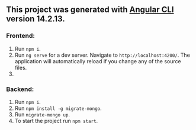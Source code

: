 ## This project was generated with [Angular CLI](https://github.com/angular/angular-cli) version 14.2.13.

### Frontend: 
1. Run `npm i`.
2. Run `ng serve` for a dev server. Navigate to `http://localhost:4200/`. The application will automatically reload if you change any of the source files.
3. 
### Backend:
1. Run `npm i`.
2. Run `npm install -g migrate-mongo`.
3. Run `migrate-mongo up`.
4. To start the project run `npm start`.
